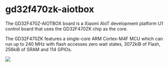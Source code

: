 # gd32f470zk-aiotbox

The GD32F470Z-AIOTBOX board is a Xiaomi AIoT development platform U1
control board that uses the GD32F470ZK chip as the core.

The GD32F470ZK features a single-core ARM Cortex-M4F MCU which can run
up to 240 MHz with flash accesses zero wait states, 3072kiB of Flash,
256kiB of SRAM and 114 GPIOs.

![](gd32f470z_aiotbox.png)
